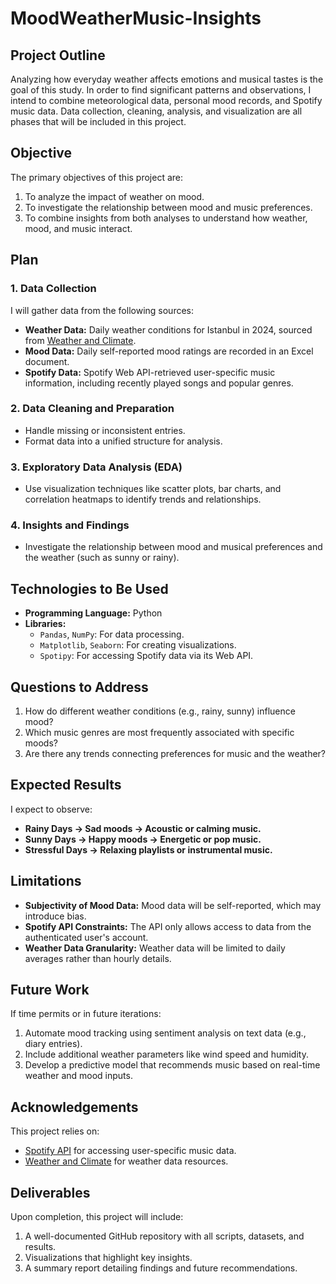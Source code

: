 # MoodWeatherMusic-Insights

## Project Outline  
Analyzing how everyday weather affects emotions and musical tastes is the goal of this study. In order to find significant patterns and observations, I intend to combine meteorological data, personal mood records, and Spotify music data. Data collection, cleaning, analysis, and visualization are all phases that will be included in this project.


## **Objective**
The primary objectives of this project are:
1. To analyze the impact of weather on mood.
2. To investigate the relationship between mood and music preferences.
3. To combine insights from both analyses to understand how weather, mood, and music interact.


## **Plan**
### **1. Data Collection**
I will gather data from the following sources:
- **Weather Data:** Daily weather conditions for Istanbul in 2024, sourced from [Weather and Climate](https://weather-and-climate.com/).
- **Mood Data:** Daily self-reported mood ratings are recorded in an Excel document.
- **Spotify Data:** Spotify Web API-retrieved user-specific music information, including recently played songs and popular genres.

### **2. Data Cleaning and Preparation**
- Handle missing or inconsistent entries.
- Format data into a unified structure for analysis.

### **3. Exploratory Data Analysis (EDA)**
- Use visualization techniques like scatter plots, bar charts, and correlation heatmaps to identify trends and relationships.

### **4. Insights and Findings**
- Investigate the relationship between mood and musical preferences and the weather (such as sunny or rainy).


## **Technologies to Be Used**
- **Programming Language:** Python
- **Libraries:**
  - `Pandas`, `NumPy`: For data processing.
  - `Matplotlib`, `Seaborn`: For creating visualizations.
  - `Spotipy`: For accessing Spotify data via its Web API.


## **Questions to Address**
1. How do different weather conditions (e.g., rainy, sunny) influence mood?
2. Which music genres are most frequently associated with specific moods?
3. Are there any trends connecting preferences for music and the weather?


## **Expected Results**
I expect to observe:
- **Rainy Days → Sad moods → Acoustic or calming music.**
- **Sunny Days → Happy moods → Energetic or pop music.**
- **Stressful Days → Relaxing playlists or instrumental music.**


## **Limitations**
- **Subjectivity of Mood Data:** Mood data will be self-reported, which may introduce bias.
- **Spotify API Constraints:** The API only allows access to data from the authenticated user's account.
- **Weather Data Granularity:** Weather data will be limited to daily averages rather than hourly details.


## **Future Work**
If time permits or in future iterations:
1. Automate mood tracking using sentiment analysis on text data (e.g., diary entries).
2. Include additional weather parameters like wind speed and humidity.
3. Develop a predictive model that recommends music based on real-time weather and mood inputs.


## **Acknowledgements**
This project relies on:
- [Spotify API](https://developer.spotify.com/) for accessing user-specific music data.
- [Weather and Climate](https://weather-and-climate.com/) for weather data resources.


## **Deliverables**
Upon completion, this project will include:
1. A well-documented GitHub repository with all scripts, datasets, and results.
2. Visualizations that highlight key insights.
3. A summary report detailing findings and future recommendations.
